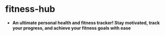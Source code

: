 # fitness-hub

- **An ultimate personal health and fitness tracker! Stay motivated, track your progress, and achieve your fitness goals with ease**
